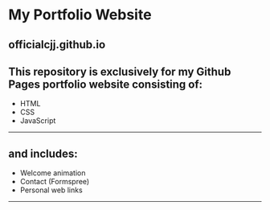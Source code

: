 # My Portfolio Website
## officialcjj.github.io

This repository is exclusively for my Github
Pages portfolio website consisting of:
-------------------
* HTML
* CSS
* JavaScript
-------------------
and includes:
-------------------
* Welcome animation
* Contact (Formspree)
* Personal web links
-------------------
